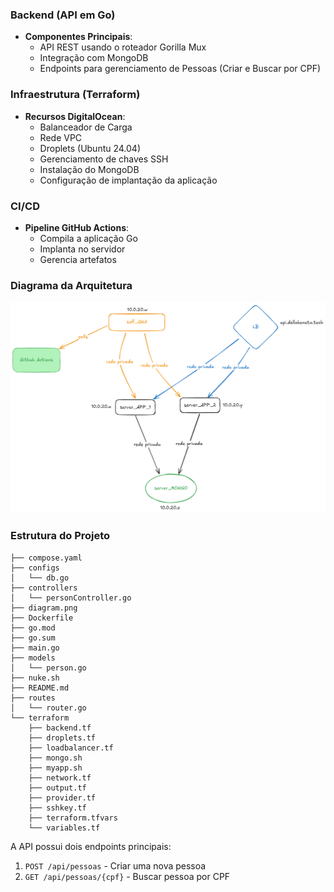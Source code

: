 
### Backend (API em Go)
- **Componentes Principais**:
  - API REST usando o roteador Gorilla Mux
  - Integração com MongoDB
  - Endpoints para gerenciamento de Pessoas (Criar e Buscar por CPF)

### Infraestrutura (Terraform)
- **Recursos DigitalOcean**:
  - Balanceador de Carga
  - Rede VPC
  - Droplets (Ubuntu 24.04)
  - Gerenciamento de chaves SSH
  - Instalação do MongoDB
  - Configuração de implantação da aplicação

### CI/CD
- **Pipeline GitHub Actions**:
  - Compila a aplicação Go
  - Implanta no servidor
  - Gerencia artefatos

<!-- ### Configuração Docker
- Configuração do Docker Compose com:
  - Container da aplicação Go
  - Container MongoDB
  - Persistência de volume -->

  ### Diagrama da Arquitetura
  ![Diagrama da Arquitetura](./diagramas/2025-04-02-1618.excalidraw.png)

### Estrutura do Projeto
```
├── compose.yaml
├── configs
│   └── db.go
├── controllers
│   └── personController.go
├── diagram.png
├── Dockerfile
├── go.mod
├── go.sum
├── main.go
├── models
│   └── person.go
├── nuke.sh
├── README.md
├── routes
│   └── router.go
└── terraform
    ├── backend.tf
    ├── droplets.tf
    ├── loadbalancer.tf
    ├── mongo.sh
    ├── myapp.sh
    ├── network.tf
    ├── output.tf
    ├── provider.tf
    ├── sshkey.tf
    ├── terraform.tfvars
    └── variables.tf
```

A API possui dois endpoints principais:
1. `POST /api/pessoas` - Criar uma nova pessoa
2. `GET /api/pessoas/{cpf}` - Buscar pessoa por CPF